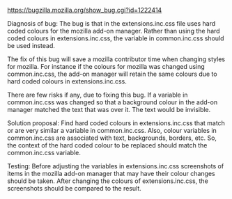 https://bugzilla.mozilla.org/show_bug.cgi?id=1222414

Diagnosis of bug:
The bug is that in the extensions.inc.css file uses hard coded colours for the mozilla add-on manager. Rather than using the hard coded colours in extensions.inc.css, the variable in common.inc.css should be used instead.

The fix of this bug will save a mozilla contributor time when changing styles for mozilla. For instance if the colours for mozilla was changed using common.inc.css, the add-on manager will retain the same colours due to hard coded colours in extensions.inc.css.

There are few risks if any, due to fixing this bug. If a variable in common.inc.css was changed so that a background colour in the add-on manager matched the text that was over it. The text would be invisible.

Solution proposal:
Find hard coded colours in extensions.inc.css that match or are very similar a variable in common.inc.css. Also, colour variables in common.inc.css are associated with text, backgrounds, borders, etc. So, the context of the hard coded colour to be replaced should match the common.inc.css variable.

Testing:
Before adjusting the variables in extensions.inc.css screenshots of items in the mozilla add-on manager that may have their colour changes should be taken. After changing the colours of extensions.inc.css, the screenshots should be compared to the result.

